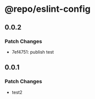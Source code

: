 # @repo/eslint-config

## 0.0.2

### Patch Changes

- 7ef4751: publish test

## 0.0.1

### Patch Changes

- test2
